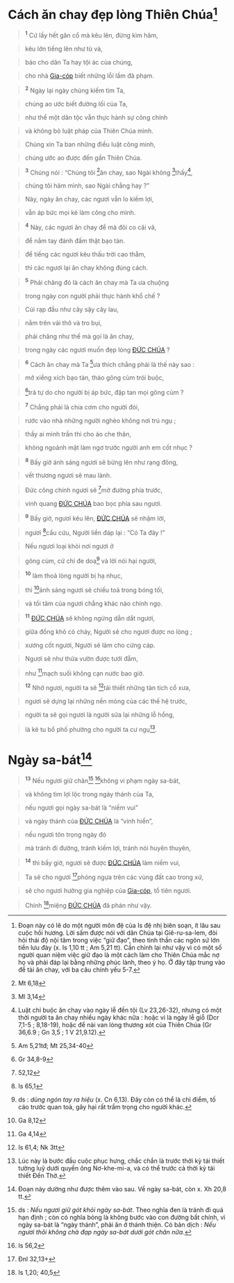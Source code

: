 # Cách ăn chay đẹp lòng Thiên Chúa[^1]

> <sup><b>1</b></sup> Cứ lấy hết gân cổ mà kêu lên, đừng kìm hãm,
>


> kêu lớn tiếng lên như tù và,
>


> báo cho dân Ta hay tội ác của chúng,
>


> cho nhà [Gia-cóp]() biết những lỗi lầm đã phạm.
>


> <sup><b>2</b></sup> Ngày lại ngày chúng kiếm tìm Ta,
>


> chúng ao ước biết đường lối của Ta,
>


> như thể một dân tộc vẫn thực hành sự công chính
>


> và không bỏ luật pháp của Thiên Chúa mình.
>


> Chúng xin Ta ban những điều luật công minh,
>


> chúng ước ao được đến gần Thiên Chúa.
>


> <sup><b>3</b></sup> Chúng nói : “Chúng tôi [^1*]ăn chay, sao Ngài không [^2*]thấy[^2],
>


> chúng tôi hãm mình, sao Ngài chẳng hay ?”
>


> Này, ngày ăn chay, các ngươi vẫn lo kiếm lợi,
>


> vẫn áp bức mọi kẻ làm công cho mình.
>


> <sup><b>4</b></sup> Này, các ngươi ăn chay để mà đôi co cãi vã,
>


> để nắm tay đánh đấm thật bạo tàn.
>


> để tiếng các ngươi kêu thấu trời cao thẳm,
>


> thì các ngươi lại ăn chay không đúng cách.
>


> <sup><b>5</b></sup> Phải chăng đó là cách ăn chay mà Ta ưa chuộng
>


> trong ngày con người phải thực hành khổ chế ?
>


> Cúi rạp đầu như cây sậy cây lau,
>


> nằm trên vải thô và tro bụi,
>


> phải chăng như thế mà gọi là ăn chay,
>


> trong ngày các ngươi muốn đẹp lòng [ĐỨC CHÚA]() ?
>


> <sup><b>6</b></sup> Cách ăn chay mà Ta [^3*]ưa thích chẳng phải là thế này sao :
>


> mở xiềng xích bạo tàn, tháo gông cùm trói buộc,
>


> [^4*]trả tự do cho người bị áp bức, đập tan mọi gông cùm ?
>


> <sup><b>7</b></sup> Chẳng phải là chia cơm cho người đói,
>


> rước vào nhà những người nghèo không nơi trú ngụ ;
>


> thấy ai mình trần thì cho áo che thân,
>


> không ngoảnh mặt làm ngơ trước người anh em cốt nhục ?
>


> <sup><b>8</b></sup> Bấy giờ ánh sáng ngươi sẽ bừng lên như rạng đông,
>


> vết thương ngươi sẽ mau lành.
>


> Đức công chính ngươi sẽ [^5*]mở đường phía trước,
>


> vinh quang [ĐỨC CHÚA]() bao bọc phía sau ngươi.
>


> <sup><b>9</b></sup> Bấy giờ, ngươi kêu lên, [ĐỨC CHÚA]() sẽ nhậm lời,
>


> ngươi [^6*]cầu cứu, Người liền đáp lại : “Có Ta đây !”
>


> Nếu ngươi loại khỏi nơi ngươi ở
>


> gông cùm, cử chỉ đe doạ[^4] và lời nói hại người,
>


> <sup><b>10</b></sup> làm thoả lòng người bị hạ nhục,
>


> thì [^7*]ánh sáng ngươi sẽ chiếu toả trong bóng tối,
>


> và tối tăm của ngươi chẳng khác nào chính ngọ.
>


> <sup><b>11</b></sup> [ĐỨC CHÚA]() sẽ không ngừng dẫn dắt ngươi,
>


> giữa đồng khô cỏ cháy, Người sẽ cho ngươi được no lòng ;
>


> xương cốt ngươi, Người sẽ làm cho cứng cáp.
>


> Ngươi sẽ như thửa vườn được tưới đẫm,
>


> như [^8*]mạch suối không cạn nước bao giờ.
>


> <sup><b>12</b></sup> Nhờ ngươi, người ta sẽ [^9*]tái thiết những tàn tích cổ xưa,
>


> ngươi sẽ dựng lại những nền móng của các thế hệ trước,
>


> người ta sẽ gọi ngươi là người sửa lại những lỗ hổng,
>


> là kẻ tu bổ phố phường cho người ta cư ngụ[^6].
>


# Ngày sa-bát[^7]

> <sup><b>13</b></sup> Nếu ngươi giữ chân[^8] [^10*]không vi phạm ngày sa-bát,
>


> và không tìm lợi lộc trong ngày thánh của Ta,
>


> nếu ngươi gọi ngày sa-bát là “niềm vui”
>


> và ngày thánh của [ĐỨC CHÚA]() là “vinh hiển”,
>


> nếu ngươi tôn trọng ngày đó
>


> mà tránh đi đường, tránh kiếm lợi, tránh nói huyên thuyên,
>


> <sup><b>14</b></sup> thì bấy giờ, ngươi sẽ được [ĐỨC CHÚA]() làm niềm vui,
>


> Ta sẽ cho ngươi [^11*]phóng ngựa trên các vùng đất cao trong xứ,
>


> sẽ cho ngươi hưởng gia nghiệp của [Gia-cóp](), tổ tiên ngươi.
>


> Chính [^12*]miệng [ĐỨC CHÚA]() đã phán như vậy.
>

[^1]: Đoạn này có lẽ do một người môn đệ của Is đệ nhị biên soạn, ít lâu sau cuộc hồi hương. Lời sấm được nói với dân Chúa tại Giê-ru-sa-lem, đòi hỏi thái độ nội tâm trong việc “giữ đạo”, theo tinh thần các ngôn sứ lớn tiền lưu đày (x. Is 1,10 tt ; Am 5,21 tt). Cần chỉnh lại như vậy vì có một số người quan niệm việc giữ đạo là một cách làm cho Thiên Chúa mắc nợ họ và phải đáp lại bằng những phúc lành, theo ý họ. Ở đây tập trung vào đề tài ăn chay, với ba câu chính yếu 5-7.
[^2]: Luật chỉ buộc ăn chay vào ngày lễ đền tội (Lv 23,26-32), nhưng có một thời người ta ăn chay nhiều ngày khác nữa : hoặc vì là ngày lễ giỗ (Dcr 7,1-5 ; 8,18-19), hoặc để nài van lòng thương xót của Thiên Chúa (Gr 36,6.9 ; Gn 3,5 ; 1 V 21,9.12).
[^4]: ds : *dùng ngón tay ra hiệu* (x. Cn 6,13). Đây còn có thể là chỉ điểm, tố cáo trước quan toà, gây hại rất trầm trọng cho người khác.
[^6]: Lúc này là bước đầu cuộc phục hưng, chắc chắn là trước thời kỳ tái thiết tường luỹ dưới quyền ông Nơ-khe-mi-a, và có thể trước cả thời kỳ tái thiết Đền Thờ.
[^7]: Đoạn này dường như được thêm vào sau. Về ngày sa-bát, còn x. Xh 20,8 tt.
[^8]: ds : *Nếu ngươi giữ gót khỏi ngày sa-bát*. Theo nghĩa đen là tránh đi quá hạn định ; còn có nghĩa bóng là không bước vào con đường bất chính, vì ngày sa-bát là “ngày thánh”, phải ăn ở thánh thiện. Có bản dịch : *Nếu ngươi thôi không chà đạp ngày sa-bát dưới gót chân nữa*.
[^1*]: Mt 6,18
[^2*]: Ml 3,14
[^3*]: Am 5,21tđ; Mt 25,34-40
[^4*]: Gr 34,8-9
[^5*]: 52,12
[^6*]: Is 65,1
[^7*]: Ga 8,12
[^8*]: Ga 4,14
[^9*]: Is 61,4; Nk 3tt
[^10*]: Is 56,2
[^11*]: Đnl 32,13+
[^12*]: Is 1,20; 40,5